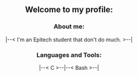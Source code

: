 <h2 align="center">Welcome to my profile:</h2>

<h3 align="center">About me:</h3>
<p align="center"> |--< I'm an Epitech student that don't do much. >--|
</p>

<h3 align="center">Languages and Tools:</h3>
<p align="center"> |--< C >--|--< Bash >--|
</p>
